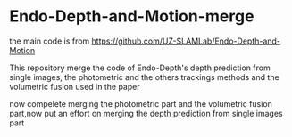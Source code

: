 # Endo-Depth-and-Motion-merge
the main code is from https://github.com/UZ-SLAMLab/Endo-Depth-and-Motion

This repository merge the code of Endo-Depth's depth prediction from single images, the photometric and the others trackings methods and the volumetric fusion used in the paper

now compelete merging the photometric part and the volumetric fusion part,now put an effort on merging the depth prediction from single images part
